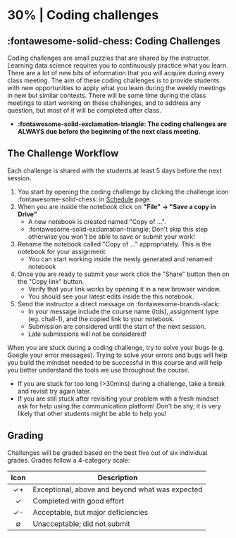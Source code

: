 # 30% | Coding challenges


## **:fontawesome-solid-chess: Coding Challenges**

Coding challenges are small puzzles that are shared by the instructor. Learning data science requires you to continuously practice what you learn. There are a lot of new bits of information that you will acquire during every class meeting. The aim of these coding challenges is to provide students with new opportunities to apply what you learn during the weekly meetings in new but similar contexts. There will be some time during the class meetings to start working on these challenges, and to address any question, but most of it will be completed after class.

- **:fontawesome-solid-exclamation-triangle: The coding challenges are ALWAYS due before the beginning of the next class meeting.**

## The Challenge Workflow
Each challenge is shared with the students at least 5 days before the next session.

1. You start by opening the coding challenge by clicking the challenge icon :fontawesome-solid-chess: in [Schedule](../schedule.md) page.
2. When you are inside the notebook click on **"File" -> "Save a copy in Drive"**
    - A new notebook is created named "Copy of ...".
    - :fontawesome-solid-exclamation-triangle: Don't skip this step otherwise you won't be able to save or submit your work!
3. Rename the notebook called "Copy of ..." appropriately. This is the notebook for your assignment.
    - You can start working inside the newly generated and renamed notebook
4. Once you are ready to submit your work click the "Share" button then on the "Copy link" button.
    - Verify that your link works by opening it in a new browser window.
    - You should see your latest edits inside the this notebook.
5. Send the instructor a direct message on :fontawesome-brands-slack:
    - In your message include the course name (itds), assignment type (eg. chall-1), and the copied link to your notebook.
    - Submission are considered until the start of the next session.
    - Late submissions will not be considered!

When you are stuck during a coding challenge, try to solve your bugs (e.g. Google your error messages). Trying to solve your errors and bugs will help you build the mindset needed to be successful in this course and will help you better understand the tools we use throughout the course.

- If you are stuck for too long (>30mins) during a challenge, take a break and revisit try again later.
- If you are still stuck after revisiting your problem with a fresh mindset ask for help using the communication platform! Don't be shy, it is very likely that other students might be able to help you!

## Grading
Challenges will be graded based on the best five out of six individual grades.
Grades follow a 4-category scale:

| Icon | Description                                     |
| :-:  | -                                               |
| ✓+   | Exceptional, above and beyond what was expected |
| ✓    | Completed with good effort                      |
| ✓-   | Acceptable, but major deficiencies              |
| ∅    | Unacceptable; did not submit                    |

